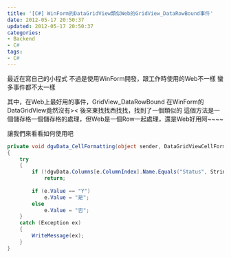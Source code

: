 ```yaml
---
title: '[C#] WinForm的DataGridView類似Web的GridView_DataRowBound事件'
date: 2012-05-17 20:50:37
updated: 2012-05-17 20:50:37
categories:
- Backend
- C#
tags:
- C#
---
```

最近在寫自己的小程式
不過是使用WinForm開發，跟工作時使用的Web不一樣
蠻多事件都不太一樣

<!--more-->

其中，在Web上最好用的事件，GridView_DataRowBound
在WinForm的DataGridView竟然沒有><
後來東找找西找找，找到了一個類似的
這個方法是一個儲存格一個儲存格的處理，但Web是一個Row一起處理，還是Web好用阿~~~~

讓我們來看看如何使用吧
``` csharp
private void dgvData_CellFormatting(object sender, DataGridViewCellFormattingEventArgs e)
{
    try
    {
        if (!dgvData.Columns[e.ColumnIndex].Name.Equals("Status", StringComparison.OrdinalIgnoreCase))
            return;
 
        if (e.Value == "Y")
            e.Value = "是";
        else
            e.Value = "否";
    }
    catch (Exception ex)
    {
        WriteMessage(ex);
    }
}
```